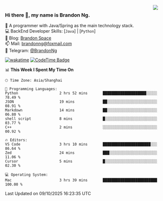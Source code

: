 <img  align="right" src="https://github-readme-stats-brandon0824.vercel.app/api/top-langs/?username=brandon0824&layout=compact">

### Hi there 👋, my name is Brandon Ng.

🌱 A programmer with Java/Spring as the main technology stack.  
💻 BackEnd Developer Skills: [`Java`] | [`Python`]  
📝 Blog: [Brandon Space](https://blog.brandonng.cc)  
📫 Mail: brandonng@foxmail.com  
📰 Telegram: [@BrandonNg](https://t.me/BrandonNg24)  

[![wakatime](https://wakatime.com/badge/user/940cafbf-f9d5-4b24-9a07-19bb072f52bb.svg)](https://wakatime.com/@940cafbf-f9d5-4b24-9a07-19bb072f52bb)
[![CodeTime Badge](https://shields.jannchie.com/endpoint?style=plastic&color=&url=https%3A%2F%2Fapi.codetime.dev%2Fv3%2Fusers%2Fshield%3Fuid%3D128%26minutes%3D10080)](https://codetime.dev)

<!--START_SECTION:waka-->
📊 **This Week I Spent My Time On** 

```text
🕑︎ Time Zone: Asia/Shanghai

💬 Programming Languages: 
Python                   2 hrs 52 mins       ████████████████████░░░░░   78.49 % 
JSON                     19 mins             ██░░░░░░░░░░░░░░░░░░░░░░░   08.91 % 
Markdown                 14 mins             ██░░░░░░░░░░░░░░░░░░░░░░░   06.80 % 
shell script             8 mins              █░░░░░░░░░░░░░░░░░░░░░░░░   03.77 % 
C++                      2 mins              ░░░░░░░░░░░░░░░░░░░░░░░░░   00.92 % 

🔥 Editors: 
VS Code                  3 hrs 10 mins       ██████████████████████░░░   86.64 % 
Zed                      24 mins             ███░░░░░░░░░░░░░░░░░░░░░░   11.06 % 
Cursor                   5 mins              █░░░░░░░░░░░░░░░░░░░░░░░░   02.30 % 

💻 Operating System: 
Mac                      3 hrs 39 mins       █████████████████████████   100.00 % 
```


 Last Updated on 09/10/2025 16:23:35 UTC
<!--END_SECTION:waka-->
